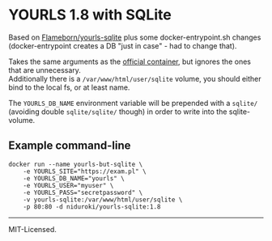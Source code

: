 # YOURLS 1.8 with SQLite

Based on [Flameborn/yourls-sqlite](https://github.com/Flameborn/yourls-sqlite) plus some docker-entrypoint.sh changes (docker-entrypoint creates a DB "just in case" - had to change that).

Takes the same arguments as the [official container](https://hub.docker.com/_/yourls), but ignores the ones that are unnecessary.  
Additionally there is a `/var/www/html/user/sqlite` volume, you should either bind to the local fs, or at least name.

The `YOURLS_DB_NAME` environment variable will be prepended with a `sqlite/` (avoiding double `sqlite/sqlite/` though) in order to write into the sqlite-volume.

## Example command-line

```
docker run --name yourls-but-sqlite \
    -e YOURLS_SITE="https://exam.pl" \
    -e YOURLS_DB_NAME="yourls" \
    -e YOURLS_USER="myuser" \
    -e YOURLS_PASS="secretpassword" \
    -v yourls-sqlite:/var/www/html/user/sqlite \
    -p 80:80 -d niduroki/yourls-sqlite:1.8
```

---

MIT-Licensed.
